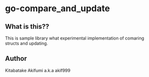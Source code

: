 # go-compare\_and\_update

## What is this??

This is sample library what experimental implementation of comaring structs and updating.

## Author

Kitabatake Akifumi a.k.a akif999

